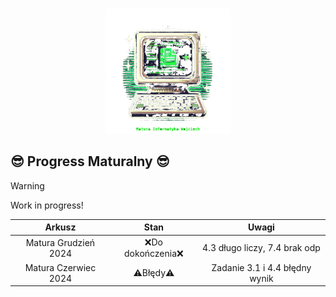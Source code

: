 <p align="center"> 
  <br/>
  <img src="/retro_computer_logo_with_text.png" alt="Matura Informatyka Wojciech" width="200"></a>
  <br/>
</p>

## **😎 Progress Maturalny 😎**

> [!WARNING]
> Work in progress!

|        Arkusz        |       Stan        |              Uwagi              |
|:--------------------:|:-----------------:|:-------------------------------:|
|Matura Grudzień 2024|❌Do dokończenia❌|4.3 długo liczy, 7.4 brak odp|
|Matura Czerwiec 2024|⚠️Błędy⚠️         |Zadanie 3.1 i 4.4 błędny wynik|




